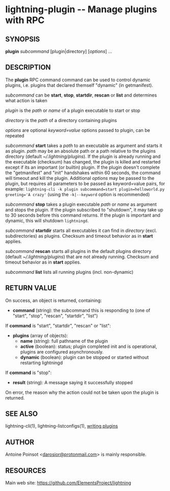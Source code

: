 lightning-plugin -- Manage plugins with RPC
===========================================

SYNOPSIS
--------

**plugin** *subcommand* [plugin|directory] [*options*] ...


DESCRIPTION
-----------

The **plugin** RPC command command can be used to control dynamic plugins,
i.e. plugins that declared themself "dynamic" (in getmanifest).

*subcommand* can be **start**, **stop**, **startdir**, **rescan** or **list** and
determines what action is taken

*plugin* is the *path* or *name* of a plugin executable to start or stop

*directory* is the *path* of a directory containing plugins

*options* are optional *keyword=value* options passed to plugin, can be repeated

*subcommand* **start** takes a *path* to an executable as argument and starts it as plugin.
*path* may be an absolute path or a path relative to the plugins directory (default *~/.lightning/plugins*).
If the plugin is already running and the executable (checksum) has changed, the plugin is
killed and restarted except if its an important (or builtin) plugin.
If the plugin doesn't complete the "getmanifest" and "init" handshakes within 60 seconds,
the command will timeout and kill the plugin.
Additional *options* may be passed to the plugin, but requires all parameters to
be passed as keyword=value pairs, for example:
 `lightning-cli -k plugin subcommand=start plugin=helloworld.py greeting='A crazy'`
(using the `-k|--keyword` option is recommended)

*subcommand* **stop** takes a plugin executable *path* or *name* as argument and stops the plugin.
If the plugin subscribed to "shutdown", it may take up to 30 seconds before this
command returns. If the plugin is important and dynamic, this will shutdown `lightningd`.

*subcommand* **startdir** starts all executables it can find in *directory* (excl. subdirectories)
as plugins. Checksum and timeout behavior as in **start** applies.

*subcommand* **rescan** starts all plugins in the default plugins directory (default *~/.lightning/plugins*)
that are not already running. Checksum and timeout behavior as in **start** applies.

*subcommand* **list** lists all running plugins (incl. non-dynamic)

RETURN VALUE
------------

[comment]: # (GENERATE-FROM-SCHEMA-START)
On success, an object is returned, containing:

- **command** (string): the subcommand this is responding to (one of "start", "stop", "rescan", "startdir", "list")

If **command** is "start", "startdir", "rescan" or "list":

  - **plugins** (array of objects):
    - **name** (string): full pathname of the plugin
    - **active** (boolean): status; plugin completed init and is operational, plugins are configured asynchronously.
    - **dynamic** (boolean): plugin can be stopped or started without restarting lightningd

If **command** is "stop":

  - **result** (string): A message saying it successfully stopped

[comment]: # (GENERATE-FROM-SCHEMA-END)

On error, the reason why the action could not be taken upon the
plugin is returned.

SEE ALSO
--------
lightning-cli(1), lightning-listconfigs(1), [writing plugins][writing plugins]

AUTHOR
------

Antoine Poinsot <<darosior@protonmail.com>> is mainly responsible.

RESOURCES
---------

Main web site: <https://github.com/ElementsProject/lightning>

[writing plugins]: PLUGINS.md
[comment]: # ( SHA256STAMP:4ed30fb62c37111ea06b55d1252727c9c56fabd40e9e1f50083c99de74b8dfa1)
